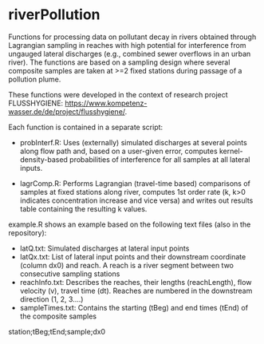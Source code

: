 # riverPollution

Functions for processing data on pollutant decay in rivers obtained through Lagrangian sampling in reaches with high potential for interference from ungauged lateral discharges (e.g., combined sewer overflows in an urban river). The functions are based on a sampling design where several composite samples are taken at >=2 fixed stations during passage of a pollution plume.

These functions were developed in the context of research project FLUSSHYGIENE: https://www.kompetenz-wasser.de/de/project/flusshygiene/.

Each function is contained in a separate script:

- probInterf.R: Uses (externally) simulated discharges at several points along flow path and, based on a user-given error, computes kernel-density-based probabilities of interference for all samples at all lateral inputs. 

- lagrComp.R: Performs Lagrangian (travel-time based) comparisons of samples at fixed stations along river, computes 1st order rate (k, k>0 indicates concentration increase and vice versa) and writes out results table containing the resulting k values.

example.R shows an example based on the following text files (also in the repository):
- latQ.txt: Simulated discharges at lateral input points
- latQx.txt: List of lateral input points and their downstream coordinate (column dx0) and reach. A reach is a river segment between two consecutive sampling stations
- reachInfo.txt: Describes the reaches, their lengths (reachLength), flow velocity (v), travel time (dt). Reaches are numbered in the downstream direction (1, 2, 3....) 
- sampleTimes.txt: Contains the starting (tBeg) and end times (tEnd) of the composite samples

station;tBeg;tEnd;sample;dx0
